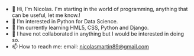 - 👋 Hi, I’m Nicolas. I'm starting in the world of programming, anything that can be useful, let me know.!
- 👀 I’m interested in Python for Data Science.
- 🌱 I’m currently learning HML5, CSS, Python and Django.
- 💞️ I have not collaborated in anything but I would be interested in doing so.
- 📫 How to reach me: email: nicolasmartin89@gmail.com

<!---
nicolasmartin89/nicolasmartin89 is a ✨ special ✨ repository because its `README.md` (this file) appears on your GitHub profile.
You can click the Preview link to take a look at your changes.
--->
